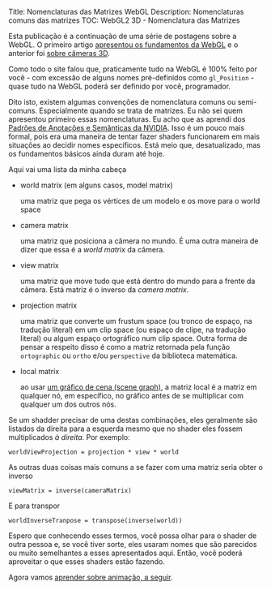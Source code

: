 Title: Nomenclaturas das Matrizes WebGL
Description: Nomenclaturas comuns das matrizes
TOC: WebGL2 3D - Nomenclatura das Matrizes


Esta publicação é a continuação de uma série de postagens sobre a WebGL. O primeiro artigo
[apresentou os fundamentos da WebGL](webgl-fundamentals.html) e o anterior
foi [sobre câmeras 3D](webgl-3d-camera.html).

Como todo o site falou que, praticamente tudo na WebGL é
100% feito por você - com excessão de alguns nomes pré-definidos como `gl_Position` -
quase tudo na WebGL poderá ser definido por você, programador.

Dito isto, existem algumas convenções de nomenclatura comuns ou semi-comuns. Especialmente
quando se trata de matrizes. Eu não sei quem apresentou primeiro essas nomenclaturas. Eu
acho que as aprendi dos [Padrões de Anotações e Semânticas da NVIDIA](http://www.nvidia.com/object/using_sas.html).
Isso é um pouco mais formal, pois era uma maneira de tentar fazer shaders funcionarem
em mais situações ao decidir nomes específicos. Está meio que, desatualizado,
mas os fundamentos básicos ainda duram até hoje.

Aqui vai uma lista da minha cabeça

*   world matrix (em alguns casos, model matrix)

    uma matriz que pega os vértices de um modelo e os move para o world space

*   camera matrix

    uma matriz que posiciona a câmera no mundo. É uma outra maneira de dizer
    que essa é a *world matrix* da câmera.

*   view matrix

    uma matriz que move tudo que está dentro do mundo para a frente da câmera.
    Está matriz é o inverso da *camera matrix*.

*   projection matrix

    uma matriz que converte um frustum space (ou tronco de espaço, na tradução literal) em um clip space (ou espaço de clipe, na tradução literal) ou algum
    espaço ortográfico num clip space. Outra forma de pensar a respeito disso é como a matriz
	retornada pela função `ortographic` ou `ortho` e/ou `perspective` da biblioteca matemática.

*   local matrix

    ao usar [um gráfico de cena (scene graph)](webgl-scene-graph.html), a matriz local é a
	matriz em qualquer nó, em específico, no gráfico antes de se multiplicar com qualquer um
    dos outros nós.


Se um shadder precisar de uma destas combinações, eles geralmente são listados da direita para a esquerda
mesmo que no shader eles fossem multiplicados *à direita*. Por exemplo:

    worldViewProjection = projection * view * world

As outras duas coisas mais comuns a se fazer com uma matriz seria obter o inverso

    viewMatrix = inverse(cameraMatrix)

E para transpor

    worldInverseTranpose = transpose(inverse(world))

Espero que conhecendo esses termos, você possa olhar para o shader de outra pessoa
e, se você tiver sorte, eles usaram nomes que são parecidos ou muito semelhantes
a esses apresentados aqui. Então, você poderá aproveitar o que esses shaders estão
fazendo.

Agora vamos [aprender sobre animação, a seguir](webgl-animation.html).

